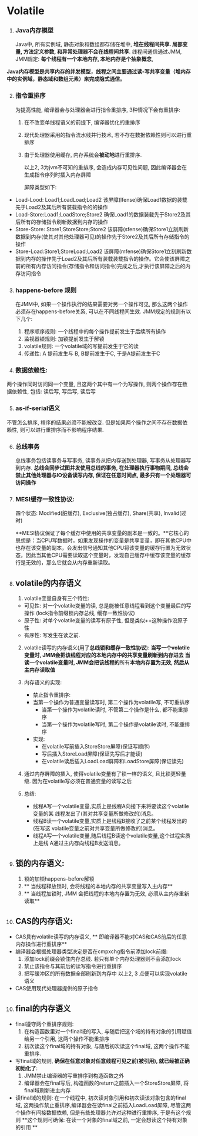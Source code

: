 # Volatile

1. ### Java内存模型
    Java中, 所有实例域, 静态对象和数组都存储在堆中, **堆在线程间共享. 局部变量, 方法定义参数, 和异常处理器不会在线程间共享**. 线程间通信通过JMM, JMM规定: **每个线程有一个本地内存, 本地内存是个抽象概念**, 

  **Java内存模型是共享内存的并发模型，线程之间主要通过读-写共享变量（堆内存中的实例域，静态域和数组元素）来完成隐式通信。**

2. ### 指令重排序
    为提高性能, 编译器会与处理器会进行指令重排序, 3种情况下会有重排序:
    
      1. 在不改变单线程语义的前提下, 编译器优化的重排序
    
      2. 现代处理器采用的指令流水线并行技术, 若不存在数据依赖性则可以进行重排序
    
      3. 由于处理器使用缓存, 内存系统会**被动地**进行重排序.
    
         
    
         以上2, 3为jvm不可知的重排序, 会造成内存可见性问题, 因此编译器会在生成指令序列时插入内存屏障
    
         屏障类型如下:
+ Load-Lood: Load1;LoadLoad;Load2 该屏障(lfense)确保Load1数据的装载先于Load2及其后所有装载指令的的操作 
+ Load-Store:Load1;LoadStore;Store2 确保Load1的数据装载先于Store2及其后所有的存储指令刷新数据到内存的操作 
+ Store-Store: Store1;StoreStore;Store2	该屏障(sfense)确保Store1立刻刷新数据到内存(使其对其他处理器可见)的操作先于Store2及其后所有存储指令的操作
+ Store-Load:Store1;StoreLoad;Load2	该屏障(mfense)确保Store1立刻刷新数据到内存的操作先于Load2及其后所有装载装载指令的操作。它会使该屏障之前的所有内存访问指令(存储指令和访问指令)完成之后,才执行该屏障之后的内存访问指令


3. ### happens-before 规则
    在JMM中, 如果一个操作执行的结果需要对另一个操作可见, 那么这两个操作必须存在happens-before关系, 可以在不同线程间生效. JMM规定的规则有以下几个:

    
      1. 程序顺序规则: 一个线程中的每个操作提前发生于后续所有操作
      2. 监视器锁规则: 加锁提前发生于解锁
      3. volatile规则: 一个volatile域的写提前发生于它的读 
      4. 传递性: A 提前发生与 B, B提前发生于C, 于是A提前发生于C
    
4. ### 数据依赖性:
两个操作同时访问同一个变量, 且这两个其中有一个为写操作, 则两个操作存在数据依赖性, 包括: 读后写, 写后写, 读后写

5. ### as-if-serial语义
不管怎么排序, 程序的结果必须不能被改变. 但是如果两个操作之间不存在数据依赖性, 则可以进行重排序而不影响程序结果.

6. ### 总线事务
    总线事务包括读事务与写事务, 读事务从把内存送到处理器, 写事务从处理器写到内存. **总线会同步试图并发使用总线的事务, 在处理器执行事物期间, 总线会禁止其他处理器与IO设备读写内存, 保证在任意时间点, 最多只有一个处理器可访问操作**
    
7. ### MESI缓存一致性协议:

    四个状态: Modified(脏缓存), Exclusive(独占缓存), Share(共享), Invalid(过时)

    **MESI协议保证了每个缓存中使用的共享变量的副本是一致的。**它核心的思想是：当CPU写数据时，如果发现操作的变量是共享变量，即在其他CPU中也存在该变量的副本，会发出信号通知其他CPU将该变量的缓存行置为无效状态，因此当其他CPU需要读取这个变量时，发现自己缓存中缓存该变量的缓存行是无效的，那么它就会从内存重新读取。

7. ## volatile的内存语义
    1. volatile变量自身有三个特性:
    - 可见性: 对一个volatile变量的读, 总是能被任意线程看到这个变量最后的写操作 (lock指令前缀锁内存总线, 缓存一致性协议)
    - 原子性: 对单个volatile变量的读写有原子性, 但是类似++这种操作没原子性 
    - 有序性: 写发生在读之前.

    2. volatile读写的内存语义(用了**总线锁和缓存一致性协议**):
    **当写一个volatile变量时, JMM会把该线程对应的本地内存中的共享变量刷新到内存进去**
    **当读一个volatile变量时, JMM会把该线程的**所有**本地内存置为无效, 然后从主内存读取值**

    3. 内存语义的实现: 
       - 禁止指令重排序: 
       - 当第一个操作为普通变量读写时, 第二个操作为volatile写, 不可重排序
           - 当第一个操作为volatile读时, 不管第二个操作是什么, 都不能重排序
           - 当第一个操作为volatile写时, 第二个操作是volatile读时, 不能重排序
       - 实现: 
           - 在volatile写前插入StoreStore屏障(保证写顺序)
           - 写后插入StoreLoad屏障(保证先写后才能读)
           - 在volatile读后插入LoadLoad屏障和LoadStore屏障(保证读先)
    4. 通过内存屏障的插入, 使得volatile变量有了锁一样的语义, 且比锁更轻量级. 因为在volatile写必须在普通变量的读写之后

    5. 总结:

       - 线程A写一个volatile变量,实质上是线程A向接下来将要读这个volatile变量的某
       线程发出了(其对共享变量所做修改的)消息。 
       - 线程B读一个volatile变量,实质上是线程B接收了之前某个线程发出的(在写这
        volatile变量之前对共享变量所做修改的)消息。 
       - 线程A写一个volatile变量,随后线程B读这个volatile变量,这个过程实质上是线
         A通过主内存向线程B发送消息。


8. ## 锁的内存语义:

   1. 锁的加锁happens-before解锁
   2. ** 当线程释放锁时, 会将线程的本地内存的共享变量写入主内存**
   3. ** 当线程加锁时, JMM 会把线程的本地内存置为无效, 必须从主内存重新读取**

9. ## CAS的内存语义:
- CAS具有volatile读写的内存语义, ** 即编译器不能对CAS和CAS前后的任意内存操作进行重排序**
- 编译器会根据处理器类型决定是否在cmpxchg指令前添加lock前缀:
    1. 添加lock前缀会锁住内存总线. 若只有单个内存处理器则不会添加lock
    2. 禁止该指令与其前后的读写指令进行重排序
    3. 把写缓冲区的所有数据全部刷新到内存中
 以上2, 3 点便可以实现volatile语义
- CAS使用现代处理器提供的原子指令

10. ## final的内存语义
- final遵守两个重排序规则:
  1. 在构造函数里对一个final域的写入, 与随后把这个域的持有对象的引用赋值给另一个引用, 这两个操作不能重排序
  2. 初次读这个final域的持有对象, 与随后初次读这个final域, 这两个操作不能重排序.
- 写final域的规则, **确保在任意对象对任意线程可见之前(被引用), 就已经被正确初始化了**:
  1. JMM禁止编译器的写重排序到构造函数之外
  2. 编译器会在final写后, 构造函数的return之前插入一个StoreStore屏障, 将final域刷新进主内存
- 读final域的规则: 在一个线程中, 初次读对象引用和初次读该对象包含的final域, 这两操作禁止重排序,编译器会在读final之前插入LoadLoad屏障, 
                   尽管这两个操作有间接数据依赖, 但是有些处理器允许对这种进行重排序, 于是有这个规则
                   **这个规则可确保: 在读一个对象的final域之前, 一定会想读这个持有对象的引用 **
